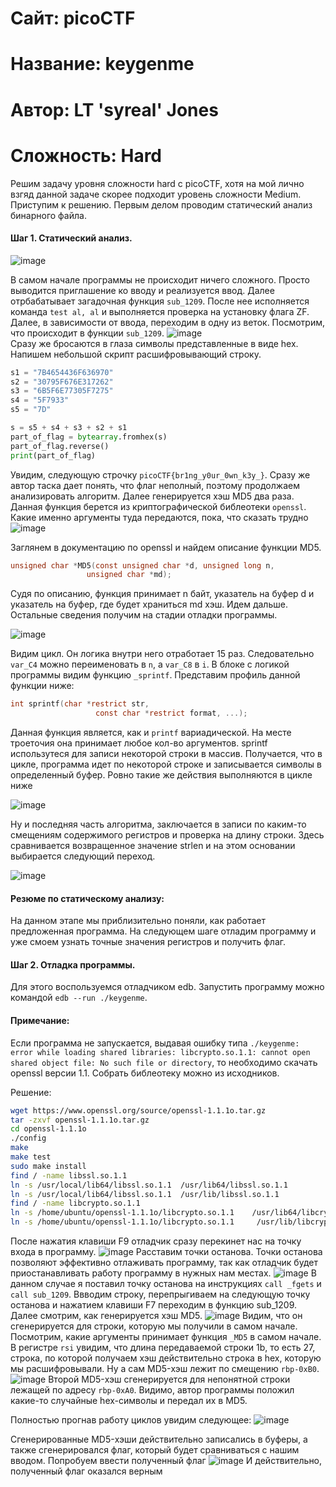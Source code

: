 # Сайт: picoCTF
# Название: keygenme
# Автор: LT 'syreal' Jones
# Сложность: Hard

Решим задачу уровня сложности hard с picoCTF, хотя на мой лично взгяд данной задаче скорее подходит уровень сложности Medium. Приступим к решению.
Первым делом проводим статический анализ бинарного файла. 

#### Шаг 1. Статический анализ.

![image](https://github.com/user-attachments/assets/97f57ef9-e58a-4bb7-85d0-7fff6ce5185f)

В самом начале программы не происходит ничего сложного. Просто выводится приглашение ко вводу и реализуется ввод. Далее отрбабатывает загадочная функция 
`sub_1209`. После нее исполняется команда `test al, al` и выполняется проверка на установку флага ZF. Далее, в зависимости от ввода, переходим в одну из веток.
Посмотрим, что происходит в функции `sub_1209`.
![image](https://github.com/user-attachments/assets/3999dcce-a365-42b6-901f-2e33296b56d7) \
Сразу же бросаются в глаза символы представленные в виде hex. Напишем небольшой скрипт расшифровывающий строку.

```python
s1 = "7B4654436F636970"
s2 = "30795F676E317262"
s3 = "6B5F6E77305F7275"
s4 = "5F7933"
s5 = "7D"

s = s5 + s4 + s3 + s2 + s1
part_of_flag = bytearray.fromhex(s)
part_of_flag.reverse()
print(part_of_flag)
```

Увидим, следующую строчку `picoCTF{br1ng_y0ur_0wn_k3y_}`. Сразу же автор таска дает понять, что флаг неполный, поэтому продолжаем анализировать алгоритм. 
Далее генерируется хэш MD5 два раза. Данная функция берется из криптографической библеотеки `openssl`. Какие именно аргументы туда передаются, пока, что сказать трудно\
![image](https://github.com/user-attachments/assets/42870374-3a4a-4a63-b6ee-b1e68541da27)


Заглянем в документацию по openssl и найдем описание функции MD5. 

```c
unsigned char *MD5(const unsigned char *d, unsigned long n,
                 unsigned char *md);
```
Судя по описанию, функция принимает n байт, указатель на буфер d и указатель на буфер, где будет храниться md хэш.
Идем дальше. Остальные сведения получим на стадии отладки программы.

![image](https://github.com/user-attachments/assets/2882e03c-ada5-45be-9c02-c233bf1c64f3)

Видим цикл. Он логика внутри него отработает 15 раз. Следовательно  `var_C4` можно переименовать в `n`, а `var_C8` в `i`.
В блоке с логикой программы видим функцию `_sprintf`. Представим профиль данной функции ниже: 

```c
int sprintf(char *restrict str,
                   const char *restrict format, ...);
```

Данная функция является, как и `printf` вариадической. На месте троеточия она принимает любое кол-во аргументов. sprintf использутеся для записи некоторой строки в массив.
Получается, что в цикле, программа идет по некоторой строке и записывается символы в определенный буфер. Ровно такие же действия выполняются в цикле ниже

![image](https://github.com/user-attachments/assets/c35d6b86-7f3b-4d77-9f41-2a74920995ff)

Ну и последняя часть алгоритма, заключается в записи по каким-то смещениям содержимого регистров и проверка на длину строки. 
Здесь сравнивается возвращенное значение strlen и на этом основании выбирается следующий переход.

![image](https://github.com/user-attachments/assets/a94f5c04-06aa-48f5-98b2-00a574ccff75)


#### Резюме по статическому анализу: 
На данном этапе мы приблизительно поняли, как работает предложенная программа. На следующем шаге отладим программу и уже смоем узнать точные значения регистров 
и получить флаг.

#### Шаг 2. Отладка программы.

Для этого воспользуемся отладчиком edb. Запустить программу можно командой `edb --run ./keygenme`. 
#### Примечание:
Если программа не запускается, выдавая ошибку типа `./keygenme: error while loading shared libraries: libcrypto.so.1.1: cannot open shared object file: No such file or directory`, то необходимо скачать openssl версии 1.1. Собрать библеотеку можно из исходников.

Решение: 
```bash
wget https://www.openssl.org/source/openssl-1.1.1o.tar.gz
tar -zxvf openssl-1.1.1o.tar.gz
cd openssl-1.1.1o
./config
make
make test
sudo make install
find / -name libssl.so.1.1
ln -s /usr/local/lib64/libssl.so.1.1  /usr/lib64/libssl.so.1.1
ln -s /usr/local/lib64/libssl.so.1.1  /usr/lib/libssl.so.1.1
find / -name libcrypto.so.1.1
ln -s /home/ubuntu/openssl-1.1.1o/libcrypto.so.1.1    /usr/lib64/libcrypto.so.1.1
ln -s /home/ubuntu/openssl-1.1.1o/libcrypto.so.1.1     /usr/lib/libcrypto.so.1.1
```

После нажатия клавиши F9 отладчик сразу перекинет нас на точку входа в программу.
![image](https://github.com/user-attachments/assets/da94e831-69d0-4771-933f-5ece4c614c09)
Расставим точки останова. Точки останова позволяют эффективно отлаживать программу, так как отладчик будет приостанавливать работу программу в нужных нам местах.
![image](https://github.com/user-attachments/assets/75ce513b-2333-4a63-81cb-3b4bb2000683)
В данном случае я поставил точку останова на инструкциях `call _fgets` и `call sub_1209`.
Ввводим строку, перепрыгиваем на следующую точку останова и нажатием клавиши F7 переходим в функцию sub_1209.
Далее смотрим, как генерируется хэш MD5. 
![image](https://github.com/user-attachments/assets/aacd1b27-15c2-4dc5-91e4-be7b10b2792c)
Видим, что он сгенерируется для строки, которую мы получили в самом начале. Посмотрим, какие аргументы принимает функция `_MD5` в самом начале.
В регистре `rsi` увидим, что длина передаваемой строки 1b, то есть 27, строка, по которой получаем хэш действительно строка в hex, которую мы расшифровывали. Ну а сам MD5-хэш лежит по смещению `rbp-0xB0`.
![image](https://github.com/user-attachments/assets/4465a8c3-20f3-4e1c-b8c5-1933622c4748)
Второй MD5-хэш сгенерируется для непонятной строки лежащей по адресу `rbp-0xA0`. Видимо, автор программы положил какие-то случайные hex-символы и передал их в MD5.

Полностью прогнав работу циклов увидим следующее: 
![image](https://github.com/user-attachments/assets/c47fa0ea-1089-491a-969f-7c61701deae9)

Сгенерированные MD5-хэши действительно записались в буферы, а также сгенерировался флаг, который будет сравниваться с нашим вводом.
Попробуем ввести полученный флаг
![image](https://github.com/user-attachments/assets/8dc87005-d38a-4526-93da-65ba22474ba1)
И действительно, полученный флаг оказался верным



